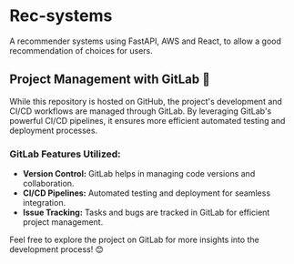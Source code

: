 # Rec-systems
A recommender systems using FastAPI, AWS and React, to allow a good recommendation of choices for users.

## Project Management with GitLab 🚀

While this repository is hosted on GitHub, the project's development and CI/CD workflows are managed through GitLab. By leveraging GitLab's powerful CI/CD pipelines, it ensures more efficient automated testing and deployment processes. 

### GitLab Features Utilized:
- **Version Control:** GitLab helps in managing code versions and collaboration.
- **CI/CD Pipelines:** Automated testing and deployment for seamless integration.
- **Issue Tracking:** Tasks and bugs are tracked in GitLab for efficient project management.

Feel free to explore the project on GitLab for more insights into the development process! 😊

